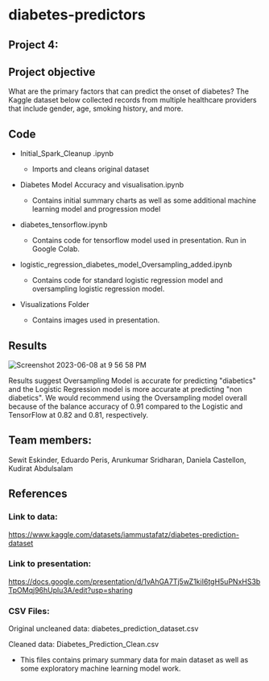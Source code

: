# diabetes-predictors
## Project 4: 

## Project objective
What are the primary factors that can predict the onset of diabetes? The Kaggle dataset below collected records from multiple healthcare providers that include gender, age, smoking history, and more.

## Code
- Initial_Spark_Cleanup .ipynb
    - Imports and cleans original dataset

- Diabetes Model Accuracy and visualisation.ipynb
    - Contains initial summary charts as well as some additional machine learning model and progression model

- diabetes_tensorflow.ipynb
    - Contains code for tensorflow model used in presentation. Run in Google Colab.

- logistic_regression_diabetes_model_Oversampling_added.ipynb
    - Contains code for standard logistic regression model and oversampling logistic regression model. 

- Visualizations Folder
    - Contains images used in presentation.

## Results 
![Screenshot 2023-06-08 at 9 56 58 PM](https://github.com/sewiteskinder/diabetes-predictors/assets/114887398/68d86cd5-7c04-4388-8cd6-21293ad988ff)


Results suggest Oversampling Model is accurate for predicting "diabetics" and the Logistic Regression model is more accurate at predicting "non diabetics". We would recommend using the Oversampling model overall because of the balance accuracy of 0.91 compared to the Logistic and TensorFlow at 0.82 and 0.81, respectively.

## Team members: 
Sewit Eskinder, Eduardo Peris, Arunkumar Sridharan, Daniela Castellon, Kudirat Abdulsalam

## References

### Link to data: 
https://www.kaggle.com/datasets/iammustafatz/diabetes-prediction-dataset
### Link to presentation: 
https://docs.google.com/presentation/d/1vAhGA7Tj5wZ1kiI6tgH5uPNxHS3bTpOMqj96hUplu3A/edit?usp=sharing

### CSV Files: 

Original uncleaned data: diabetes_prediction_dataset.csv

Cleaned data: Diabetes_Prediction_Clean.csv 
- This files contains primary summary data for main dataset as well as some exploratory machine learning model work. 


